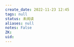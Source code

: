```yaml
---
create_date: 2022-11-23 12:45
tags: null
status: 未阅读 
aliases: null
notes: False
ZK: 
uid: 
---
```




